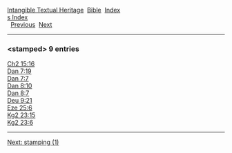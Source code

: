[Intangible Textual Heritage](../../index)  [Bible](../index) 
[Index](index)   
[s Index](_s_)  
  [Previous](c10868)  [Next](c10870) 

------------------------------------------------------------------------

### &lt;stamped&gt; 9 entries

[Ch2 15:16](../kjv/ch2015.htm#016)  
[Dan 7:19](../kjv/dan007.htm#019)  
[Dan 7:7](../kjv/dan007.htm#007)  
[Dan 8:10](../kjv/dan008.htm#010)  
[Dan 8:7](../kjv/dan008.htm#007)  
[Deu 9:21](../kjv/deu009.htm#021)  
[Eze 25:6](../kjv/eze025.htm#006)  
[Kg2 23:15](../kjv/kg2023.htm#015)  
[Kg2 23:6](../kjv/kg2023.htm#006)  

------------------------------------------------------------------------

[Next: stamping (1)](c10870)
